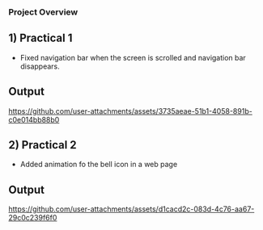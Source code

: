 ### Project Overview

## 1) Practical 1

- Fixed navigation bar when the screen is scrolled and navigation bar disappears.

## Output

https://github.com/user-attachments/assets/3735aeae-51b1-4058-891b-c0e014bb88b0

## 2) Practical 2

- Added animation fo the bell icon in a web page

## Output

https://github.com/user-attachments/assets/d1cacd2c-083d-4c76-aa67-29c0c239f6f0


